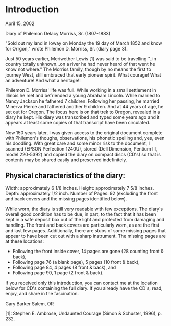 Introduction
============

April 15, 2002

Diary of Philemon Delacy Morriss, Sr. (1807-1883)

"Sold out my land in Ioway on Monday the 19 day of March 1852 and know
for Orrgon," wrote Philemon D. Morriss, Sr. (diary page 3).

Just 50 years earlier, Meriwether Lewis [1] was said to be travelling
"..in country totally unknown...on a river he had never heard of that
went he know not where." The Morriss family, though by no means the
first to journey West, still embraced that early pioneer spirit. What
courage! What an adventure! And what a heritage!!

Philemon D. Morriss' life was full. While working in a small
settlement in Illinois he met and befriended a young Abraham
Lincoln. While married to Nancy Jackson he fathered 7
children. Following her passing, he married Minerva Pierce and
fathered another 9 children. And at 44 years of age, he set out for
Oregon. The focus here is on that trek to Oregon, revealed in a diary
he kept. His diary was transcribed and typed some years ago and it
appears at least some copies of that transcript have been circulated.

Now 150 years later, I was given access to the original document
complete with Philemon's thoughs, observations, his phonetic spelling
and, yes, even his doodling. With great care and some minor risk to
the document, I scanned (EPSON Perfection 1240U), stored (Dell
Dimension, Pentium III, model 220-5392) and copied the diary on
compact discs (CD's) so that is contents may be shared easily and
preserved indefinitely.

Physical characteristics of the diary:
--------------------------------------
Width: approximately 6 1/8 inches.
Height: approximately 7 5/8 inches.
Depth: approximately 1/2 inch.
Number of Pages: 92 (excluding the front and back covers and the
missing pages identified below).

While worn, the diary is still very readable with few exceptions. The
diary's overall good condition has to be due, in part, to the fact
that it has been kept in a safe deposit box out of the light and
protected from damaging and handling. The front and back covers are
particularly worn, as are the first and last few pages. Additionally,
there are stubs of some missing pages that appear to have been cut out
with a sharp instrument. The missing pages are at these locations:

* Following the front inside cover, 14 pages are gone (28 counting
  front & back),
* Following page 76 (a blank page), 5 pages (10 front & back),
* Following page 84, 4 pages (8 front & back), and
* Following page 90, 1 page (2 front & back).

If you received only this introduction, you can contact me at the
location below for CD's containing the full diary. If you already have
the CD's, read, enjoy, and share in the fascination.

Gary Barker
Salem, OR

[1]: Stephen E. Ambrose, Undaunted Courage (Simon & Schuster, 1996),
p. 232.
